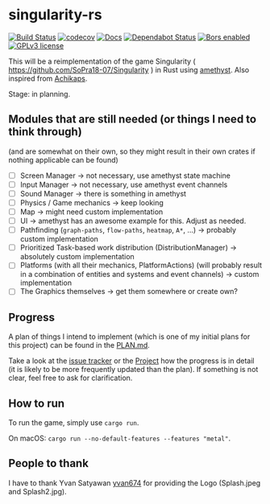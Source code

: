 # singularity-rs
[![Build Status](https://travis-ci.com/singularity-rs/singularity-rs.svg?branch=master)](https://travis-ci.com/singularity-rs/singularity-rs)
[![codecov](https://codecov.io/gh/singularity-rs/singularity-rs/branch/master/graph/badge.svg)](https://codecov.io/gh/singularity-rs/singularity-rs)
[![Docs](https://img.shields.io/badge/docs-here-brightgreen)](https://singularity-rs.github.io/singularity-rs/)
[![Dependabot Status](https://api.dependabot.com/badges/status?host=github&repo=singularity-rs/singularity-rs)](https://dependabot.com)
[![Bors enabled](https://bors.tech/images/badge_small.svg)](https://app.bors.tech/repositories/20537)
[![GPLv3 license](https://img.shields.io/badge/License-GPLv3-blue.svg)](http://perso.crans.org/besson/LICENSE.html)
<!-- [![GitHub tag](https://img.shields.io/github/v/tag/singularity-rs/singularity-rs.svg)](https://github.com/singularity-rs/singularity-rs/tags/) -->

This will be a reimplementation of the game Singularity ( https://github.com/SoPra18-07/Singularity ) in Rust using [amethyst](https://amethyst.rs/). Also inspired from [Achikaps](https://play.google.com/store/apps/details?id=yio.tro.achikaps).

Stage: in planning.


## Modules that are still needed (or things I need to think through)
(and are somewhat on their own, so they might result in their own crates if nothing applicable can be found)

<!-- - [ ] Units/Sprites (including health-system, spawn till death) -->
- [ ] Screen Manager -> not necessary, use amethyst state machine
- [ ] Input Manager -> not necessary, use amethyst event channels
- [ ] Sound Manager -> there is something in amethyst
- [ ] Physics / Game mechanics -> keep looking
- [ ] Map -> might need custom implementation
- [ ] UI -> amethyst has an awesome example for this. Adjust as needed.
- [ ] Pathfinding (`graph-paths`, `flow-paths`, `heatmap`, `A*`, ...) -> probably custom implementation
- [ ] Prioritized Task-based work distribution (DistributionManager) -> absolutely custom implementation
- [ ] Platforms (with all their mechanics, PlatformActions) (will probably result in a combination of entities and systems and event channels) -> custom implementation
- [ ] The Graphics themselves -> get them somewhere or create own?
<!-- - [ ] Seperate Utils (?) -->



## Progress

A plan of things I intend to implement (which is one of my initial plans for this project) can be found in the [PLAN.md](https://github.com/singularity-rs/singularity-rs/blob/master/PLAN.md).

Take a look at the [issue tracker](https://github.com/singularity-rs/singularity-rs/issues) or the [Project](https://github.com/singularity-rs/singularity-rs/projects/1?fullscreen=true) how the progress is in detail (it is likely to be more frequently updated than the plan). If something is not clear, feel free to ask for clarification.



## How to run

To run the game, simply use `cargo run`.


On macOS: `cargo run --no-default-features --features "metal"`.


## People to thank

I have to thank Yvan Satyawan [yvan674](https://github.com/yvan674) for providing the Logo (Splash.jpeg and Splash2.jpg).


